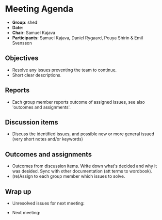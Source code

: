 # Meeting Agenda 

- **Group**:        shed
- **Date**:
- **Chair**:        Samuel Kajava
- **Participants**: Samuel Kajava, Daniel Rygaard, Pouya Shirin & Emil Svensson

## Objectives

* Resolve any issues preventing the team to continue.
* Short clear descriptions.

## Reports

* Each group member reports outcome of assigned issues, see also 'outcomes and assignments'.

## Discussion items

* Discuss the identified issues, and possible new or more general issued (very short notes and/or keywords)

## Outcomes and assignments

* Outcomes from discussion items. Write down what's decided and why it was desided. Sync with other documentation (att terms to wordbook).
* (re)Assign to each group member which issues to solve.

## Wrap up
* Unresolved issues for next meeting:

* Next meeting: 
